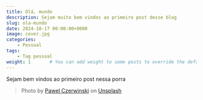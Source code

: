 ```yaml
---
title: Olá, mundo
description: Sejam muito bem vindos ao primeiro post desse blog
slug: ola-mundo
date: 2024-10-17 00:00:00+0000
image: cover.jpg
categories:
    - Pessoal
tags:
    - Tag pessoal
weight: 1       # You can add weight to some posts to override the default sorting (date descending)
---
```


Sejam bem vindos ao primeiro post nessa porra

> Photo by [Pawel Czerwinski](https://unsplash.com/@pawel_czerwinski) on [Unsplash](https://unsplash.com/)